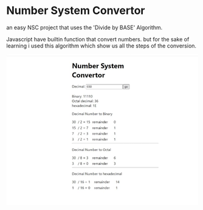 # Number System Convertor

an easy NSC project that uses the 'Divide by BASE' Algorithm.

Javascript have builtin function that convert numbers. but for the sake of learning i used this algorithm which show us all the steps of the conversion.


![alt text](https://github.com/kiztopia1/number_system_converter/blob/master/screenshot.jpg)